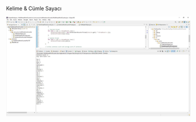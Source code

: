 Kelime & Cümle Sayacı

![ScreenShot](https://github.com/yunussezgin/MultithreadWordCounter/blob/master/resources/console_screenshot.JPG?raw=true)

